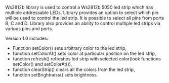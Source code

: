 Ws2812b library is used to control a Ws2812b 5050 led strip which has multiple addressable LEDs. Library provides an option to select which pin will be used to control the led strip. It is possible to select all pins from ports B, C and D.
Library also provides an ability to control multiple led strips via various pins and ports.

Version 1.0 includes:

- Function setColor() sets arbitrary color to the led strip,
- function setColorAt() sets color at particular position on the led strip,
- function refresh() refreshes led strip with selected color(look functions setColor() and setColorAt()),
- function clearStrip() clears all the colors from the led strip,
- function setBrightness() sets brightness.
